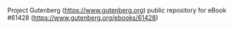 Project Gutenberg (https://www.gutenberg.org) public repository for
eBook #61428 (https://www.gutenberg.org/ebooks/61428)
